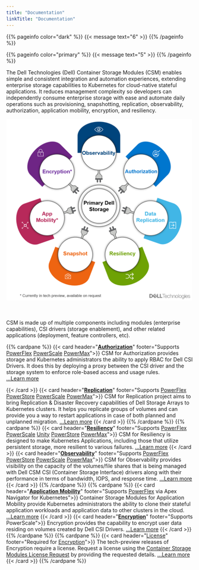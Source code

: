 ```yaml
---
title: "Documentation"
linkTitle: "Documentation"
---
```



{{% pageinfo color="dark" %}}
<span><span/>{{< message text="6" >}}
{{% /pageinfo %}}



{{% pageinfo color="primary" %}}
 <span><span/>{{< message text="5" >}}
{{% /pageinfo %}}

The Dell Technologies (Dell) Container Storage Modules (CSM) enables simple and consistent integration and automation experiences, extending enterprise storage capabilities to Kubernetes for cloud-native stateful applications. It reduces management complexity so developers can independently consume enterprise storage with ease and automate daily operations such as provisioning, snapshotting, replication, observability, authorization, application mobility, encryption, and resiliency.

<img src="csm_hexagon.png" alt="CSM Hex Diagram" width="500"/>

<br> <br>
CSM is made up of multiple components including modules (enterprise capabilities), CSI drivers (storage enablement), and other related applications (deployment, feature controllers, etc).

{{% cardpane %}}
  {{< card header="[**Authorization**](authorization/)"
          footer="Supports [PowerFlex](csidriver/features/powerflex/) [PowerScale](csidriver/features/powerscale/) [PowerMax](csidriver/features/powermax/)">}}
  CSM for Authorization provides storage and Kubernetes administrators the ability to apply RBAC for Dell CSI Drivers. It does this by deploying a proxy between the CSI driver and the storage system to enforce role-based access and usage rules.<br>
[...Learn more](authorization/)

  {{< /card >}}
  {{< card header="[**Replication**](replication/)"
          footer="Supports [PowerFlex](csidriver/features/powerflex/) [PowerStore](csidriver/features/powerstore/) [PowerScale](csidriver/features/powerscale/) [PowerMax](csidriver/features/powermax/)">}}
  CSM for Replication project aims to bring Replication & Disaster Recovery capabilities of Dell Storage Arrays to Kubernetes clusters. It helps you replicate groups of volumes and can provide you a way to restart applications in case of both planned and unplanned migration.
[...Learn more](replication/)
{{< /card >}}
{{% /cardpane %}}
{{% cardpane %}}
{{< card header="[**Resiliency**](resiliency/)"
          footer="Supports [PowerFlex](csidriver/features/powerflex/) [PowerScale](csidriver/features/powerscale/) [Unity](csidriver/features/unity/) [PowerStore](csidriver/features/powerstore/) [PowerMax](csidriver/features/powermax/)">}}
  CSM for Resiliency is designed to make Kubernetes Applications, including those that utilize persistent storage, more resilient to various failures.
[...Learn more](resiliency/)
  {{< /card >}}
{{< card header="[**Observability**](observability/)"
          footer="Supports [PowerFlex](csidriver/features/powerflex/) [PowerStore](csidriver/features/powerstore/) [PowerScale](csidriver/features/powerscale/) [PowerMax](csidriver/features/powermax/)">}}
 CSM for Observability provides visibility on the capacity of the volumes/file shares that is being managed with Dell CSM CSI (Container Storage Interface) drivers along with their performance in terms of bandwidth, IOPS, and response time.
[...Learn more](observability/)
  {{< /card >}}
{{% /cardpane %}}
{{% cardpane %}}
{{< card header="[**Application Mobility**](applicationmobility/)"
          footer="Supports [PowerFlex](csidriver/features/powerflex/) via Apex Navigator for Kubernetes">}}
  Container Storage Modules for Application Mobility provide Kubernetes administrators the ability to clone their stateful application workloads and application data to other clusters in the cloud.
  [...Learn more](applicationmobility/)
  {{< /card >}}
   {{< card header="[**Encryption**](secure/encryption)"
          footer="Supports PowerScale">}}
  Encryption provides the capability to encrypt user data residing on volumes created by Dell CSI Drivers.
   [...Learn more](secure/encryption/)
  {{< /card >}}
{{% /cardpane %}}
{{% cardpane %}}
   {{< card header="[License](support/license/)"
          footer="Required for [Encryption](secure/encryption/)">}}
  The tech-preview releases of Encryption require a license.
  Request a license using the [Container Storage Modules License Request](https://app.smartsheet.com/b/form/5e46fad643874d56b1f9cf4c9f3071fb) by providing the requested details.
   [...Learn more](support/license/)
  {{< /card >}}
{{% /cardpane %}}